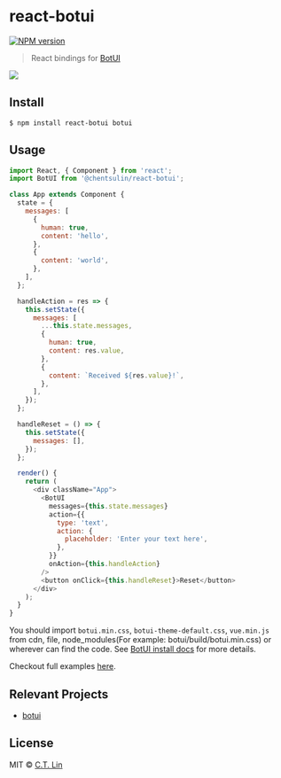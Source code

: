 # react-botui

[![NPM version][npm-image]][npm-url]

> React bindings for [BotUI](https://github.com/botui/botui)

![](https://user-images.githubusercontent.com/3382565/46710923-b0dbb580-cc7c-11e8-9bd1-dcf6940f7a8f.gif)

## Install

```
$ npm install react-botui botui
```

## Usage

```js
import React, { Component } from 'react';
import BotUI from '@chentsulin/react-botui';

class App extends Component {
  state = {
    messages: [
      {
        human: true,
        content: 'hello',
      },
      {
        content: 'world',
      },
    ],
  };

  handleAction = res => {
    this.setState({
      messages: [
        ...this.state.messages,
        {
          human: true,
          content: res.value,
        },
        {
          content: `Received ${res.value}!`,
        },
      ],
    });
  };

  handleReset = () => {
    this.setState({
      messages: [],
    });
  };

  render() {
    return (
      <div className="App">
        <BotUI
          messages={this.state.messages}
          action={{
            type: 'text',
            action: {
              placeholder: 'Enter your text here',
            },
          }}
          onAction={this.handleAction}
        />
        <button onClick={this.handleReset}>Reset</button>
      </div>
    );
  }
}
```

You should import `botui.min.css`, `botui-theme-default.css`, `vue.min.js` from cdn, file, node_modules(For example: botui/build/botui.min.css) or wherever can find the code. See [BotUI install docs](https://docs.botui.org/install.html) for more details.

Checkout full examples [here](./examples).

## Relevant Projects

- [botui](https://github.com/botui/botui)

## License

MIT © [C.T. Lin](https://github.com/chentsulin/react-botui)

[npm-image]: https://img.shields.io/npm/v/@chentsulin/react-botui.svg
[npm-url]: https://npmjs.org/package/@chentsulin/react-botui
